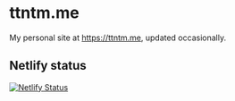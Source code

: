 # ttntm.me

My personal site at https://ttntm.me, updated occasionally.

## Netlify status

[![Netlify Status](https://api.netlify.com/api/v1/badges/f2020161-559e-4d1c-9e5f-37b900c5ca5f/deploy-status)](https://app.netlify.com/sites/ttntm/deploys)
